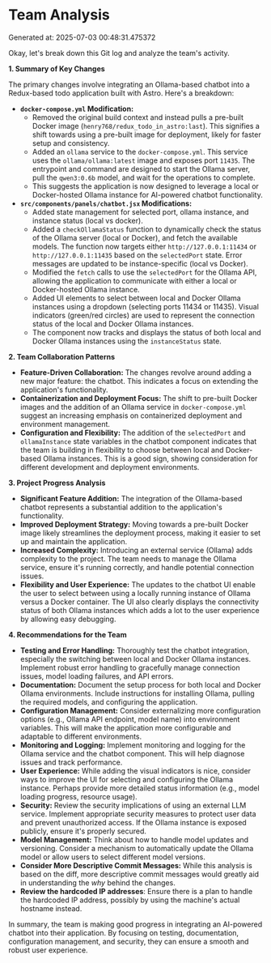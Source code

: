 # Team Analysis
Generated at: 2025-07-03 00:48:31.475372

Okay, let's break down this Git log and analyze the team's activity.

**1. Summary of Key Changes**

The primary changes involve integrating an Ollama-based chatbot into a Redux-based todo application built with Astro.  Here's a breakdown:

*   **`docker-compose.yml` Modification:**
    *   Removed the original build context and instead pulls a pre-built Docker image (`henry768/redux_todo_in_astro:last`). This signifies a shift towards using a pre-built image for deployment, likely for faster setup and consistency.
    *   Added an `ollama` service to the `docker-compose.yml`.  This service uses the `ollama/ollama:latest` image and exposes port `11435`. The entrypoint and command are designed to start the Ollama server, pull the `qwen3:0.6b` model, and wait for the operations to complete.
    *   This suggests the application is now designed to leverage a local or Docker-hosted Ollama instance for AI-powered chatbot functionality.
*   **`src/components/panels/chatbot.jsx` Modifications:**
    *   Added state management for selected port, ollama instance, and instance status (local vs docker).
    *   Added a `checkOllamaStatus` function to dynamically check the status of the Ollama server (local or Docker), and fetch the available models.  The function now targets either `http://127.0.0.1:11434` or `http://127.0.0.1:11435` based on the `selectedPort` state.  Error messages are updated to be instance-specific (local vs Docker).
    *   Modified the `fetch` calls to use the `selectedPort` for the Ollama API, allowing the application to communicate with either a local or Docker-hosted Ollama instance.
    *   Added UI elements to select between local and Docker Ollama instances using a dropdown (selecting ports 11434 or 11435).  Visual indicators (green/red circles) are used to represent the connection status of the local and Docker Ollama instances.
    *   The component now tracks and displays the status of both local and Docker Ollama instances using the `instanceStatus` state.

**2. Team Collaboration Patterns**

*   **Feature-Driven Collaboration:**  The changes revolve around adding a new major feature: the chatbot. This indicates a focus on extending the application's functionality.
*   **Containerization and Deployment Focus:** The shift to pre-built Docker images and the addition of an Ollama service in `docker-compose.yml` suggest an increasing emphasis on containerized deployment and environment management.
*   **Configuration and Flexibility:** The addition of the `selectedPort` and `ollamaInstance` state variables in the chatbot component indicates that the team is building in flexibility to choose between local and Docker-based Ollama instances.  This is a good sign, showing consideration for different development and deployment environments.

**3. Project Progress Analysis**

*   **Significant Feature Addition:** The integration of the Ollama-based chatbot represents a substantial addition to the application's functionality.
*   **Improved Deployment Strategy:**  Moving towards a pre-built Docker image likely streamlines the deployment process, making it easier to set up and maintain the application.
*   **Increased Complexity:**  Introducing an external service (Ollama) adds complexity to the project.  The team needs to manage the Ollama service, ensure it's running correctly, and handle potential connection issues.
*   **Flexibility and User Experience:** The updates to the chatbot UI enable the user to select between using a locally running instance of Ollama versus a Docker container. The UI also clearly displays the connectivity status of both Ollama instances which adds a lot to the user experience by allowing easy debugging.

**4. Recommendations for the Team**

*   **Testing and Error Handling:**  Thoroughly test the chatbot integration, especially the switching between local and Docker Ollama instances.  Implement robust error handling to gracefully manage connection issues, model loading failures, and API errors.
*   **Documentation:** Document the setup process for both local and Docker Ollama environments. Include instructions for installing Ollama, pulling the required models, and configuring the application.
*   **Configuration Management:** Consider externalizing more configuration options (e.g., Ollama API endpoint, model name) into environment variables. This will make the application more configurable and adaptable to different environments.
*   **Monitoring and Logging:** Implement monitoring and logging for the Ollama service and the chatbot component. This will help diagnose issues and track performance.
*   **User Experience:** While adding the visual indicators is nice, consider ways to improve the UI for selecting and configuring the Ollama instance.  Perhaps provide more detailed status information (e.g., model loading progress, resource usage).
*   **Security:** Review the security implications of using an external LLM service. Implement appropriate security measures to protect user data and prevent unauthorized access.  If the Ollama instance is exposed publicly, ensure it's properly secured.
*   **Model Management:**  Think about how to handle model updates and versioning.  Consider a mechanism to automatically update the Ollama model or allow users to select different model versions.
*   **Consider More Descriptive Commit Messages:** While this analysis is based on the diff, more descriptive commit messages would greatly aid in understanding the *why* behind the changes.
*   **Review the hardcoded IP addresses**: Ensure there is a plan to handle the hardcoded IP address, possibly by using the machine's actual hostname instead.

In summary, the team is making good progress in integrating an AI-powered chatbot into their application. By focusing on testing, documentation, configuration management, and security, they can ensure a smooth and robust user experience.
